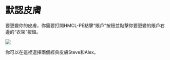 # 默認皮膚

要更變你的皮膚，你需要打開HMCL-PE點擊“賬戶”按鈕並點擊你要更變的賬戶右邊的“衣架”按鈕。

![](../../.gitbook/assets/Screenshot\_2022-08-14-21-58-15-46\_d17cc25ab2657fb.jpg)

你可以在這裡選擇兩個經典皮膚Steve和Alex。
